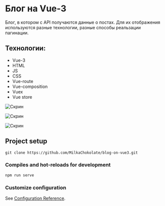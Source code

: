 # Блог на Vue-3
Блог, в котором с API получаются данные о постах. Для их отображения используются разные технологии, разные способы реальзации пагинации.

## Технологии:
* Vue-3
* HTML
* JS
* CSS
* Vue-route
* Vue-composition
* Vuex
* Vue store

<image
  src="/posts-screen.png"
  alt="Скрин"
  caption="Скрин">
  
<image
  src="/aboutMyself-screen.png"
  alt="Скрин"
  caption="Скрин">
  
<image
  src="/about-project-screen.png"
  alt="Скрин"
  caption="Скрин">
  
## Project setup
```
git clone https://github.com/MilkaChokolate/blog-on-vue3.git
```

### Compiles and hot-reloads for development
```
npm run serve
```

### Customize configuration
See [Configuration Reference](https://cli.vuejs.org/config/).
